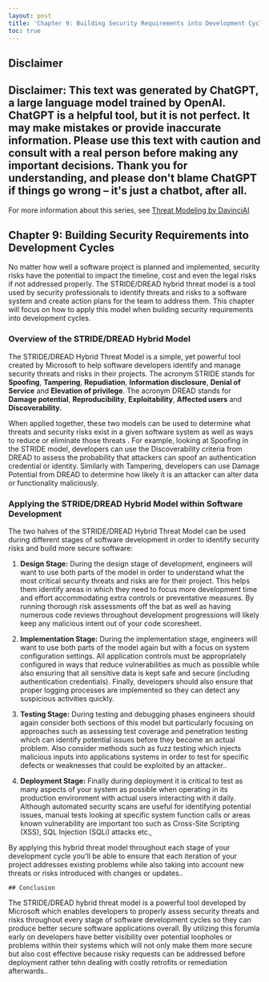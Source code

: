 ```yaml
---
layout: post
title: 'Chapter 9: Building Security Requirements into Development Cycles'
toc: true
---
```

## Disclaimer
 Disclaimer: This text was generated by **ChatGPT**, a large language model trained by OpenAI. ChatGPT is a helpful tool, but it is not perfect. It may make mistakes or provide inaccurate information. Please use this text with caution and consult with a real person before making any important decisions. Thank you for understanding, and please don't blame ChatGPT if things go wrong – it's just a chatbot, after all.
---
 For more information about this series, see [Threat Modeling by DavinciAI](./2022-12-10-threat-modeling-by-DavinciAI.md)

 

## Chapter 9: Building Security Requirements into Development Cycles 

No matter how well a software project is planned and implemented, security risks have the potential to impact the timeline, cost and even the legal risks if not addressed properly. The STRIDE/DREAD hybrid threat model is a tool used by security professionals to identify threats and risks to a software system  and create action plans for the team to address them. This chapter will focus on how to apply this model when building security requirements into development cycles. 

### Overview of the STRIDE/DREAD Hybrid Model 

The STRIDE/DREAD Hybrid Threat Model is a simple, yet powerful tool created by Microsoft to help software developers identify and manage security threats and risks in their projects. The acronym STRIDE stands for **Spoofing**, **Tampering**, **Repudiation**, **Information disclosure**, **Denial of Service** and **Elevation of privilege**. The acronym DREAD stands for **Damage potential**, **Reproducibility**, **Exploitability**, **Affected users** and **Discoverability**. 

When applied together, these two models can be used to determine what threats and security risks exist in a given software system as well as ways to reduce or eliminate those threats . For example, looking at Spoofing in the STRIDE model, developers can use the Discoverability criteria from DREAD to assess the probability that attackers can spoof an authentication credential or identity. Similarly with Tampering, developers can use Damage Potential from DREAD to determine how likely it is an attacker can alter data or functionality maliciously.   

### Applying the STRIDE/DREAD Hybrid Model within Software Development 

The two halves of the STRIDE/DREAD Hybrid Threat Model can be used during different stages of software development in order to identify security risks and build more secure software: 

1. **Design Stage:** During the design stage of development, engineers will want to use both parts of the model in order to understand what the most critical security threats and risks are for their project. This helps them identify areas in which they need to focus more development time and effort accommodating extra controls or preventative measures. By running thorough risk assessments off the bat as well as having numerous code reviews throughout development progressions will likely keep any malicious intent out of your code scoresheet.  

2. **Implementation Stage:** During the implementation stage, engineers will want to use both parts of the model again but with a focus on system configuration settings. All application controls must be appropriately configured in ways that reduce vulnerabilities as much as possible while also ensuring that all sensitive data is kept safe and secure (including authentication credentials).  Finally, developers should also ensure that proper logging processes are implemented so they can detect any suspicious activities quickly. 

 3. **Testing Stage:** During testing and debugging phases engineers should again consider both sections of this model but particularly focusing on approaches such as assessing test coverage and penetration testing which can identify potential issues before they become an actual problem. Also consider methods such as fuzz testing which injects malicious inputs into applications systems in order to test for specific defects or weaknesses that could be exploited by an attacker..  

 4. **Deployment Stage:** Finally during deployment it is critical to test as many aspects of your system as possible when operating in its production environment with actual users interacting with it daily. Although automated security scans are useful for identifying potential issues, manual tests looking at specific system function calls or areas known vulnerability are important too such as Cross-Site Scripting (XSS), SQL Injection (SQLi) attacks etc., 

 By applying this hybrid threat model throughout each stage of your development cycle you'll be able to ensure that each iteration of your project addresses existing problems while also taking into account new threats or risks introduced with changes or updates..   

    ## Conclusion 

 The STRIDE/DREAD hybrid threat model is a powerful tool developed by Microsoft which enables developers to properly assess security threats and risks throughout every stage of software development cycles so they can produce better secure software applications overall. By utilizing this forumla early on developers have better visibility over potential loopholes or problems within their systems which will not only make them more secure but also cost effective because risky requests can be addressed before deployment rather tehn dealing with costly retrofits or remediation afterwards..